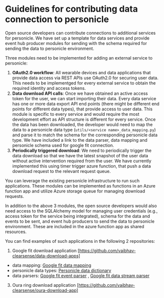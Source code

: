 # Guidelines for contributing data connection to personicle
Open source developers can contribute connections to additional services for personicle. We have set up a template for data services and provide event hub producer modules for sending with the schema required for sending the data to personicle environment.

Three modules need to be implemented for adding an external service to personicle:

1. **OAuth2.0 workflow**: All wearable devices and data applications that provide data access via REST APIs use OAuth2.0 for securing user data. This needs to be implementged for every external service to obtain the required identity and access tokens.
2. **Data download API calls**: Once we have obtained an active access token for the user, we can start importing their data. Every data service has one or more data export API end points (there might be different end points for different data types), that provide access to user data. This module is specific to every service and would require the most development effort as API structure is different for every service. Once the data has been downloaded, the developer would need to map the data to a personicle data type (`utils/<service name>_data_mapping.py`) and parse it to match the schema for the corresponding personicle data type. We have included a link to the data parser, data mapping and personicle schema used for google fit connection.
3. **Periodically triggered download**: We need to periodically trigger the data download so that we have the latest snapshot of the user data without active intervention required from the user. We have currently implemented this using timer trigger azure function, that push a data download request to the relevant request queue.

You can leverage the existing personicle infrastructure to run such applications. These modules can be implemented as functions in an Azure function app and utilize Azure storage queue for managing download requests.

In addition to the above 3 modules, the open source developers would also need access to the SQLAlchemy model for managing user credentials (e.g., access token for the service being integrated), schema for the data and events to be sent, and event hub producers to send the data to personicle environment. These are included in the azure function app as shared resources.

You can find examples of such applications in the following 2 repositories:
1. Google fit download application [https://github.com/vaibhav-clearsense/data-download-apps] 
  * data mapping: [Google fit data mapping](https://github.com/vaibhav-clearsense/data-download-apps/blob/7c6ba9a9a7c5d8a7f2c8c48553fcbd1b3060709d/utils/google_fit_data_mapping.py#L123)
  * personicle data types: [Personicle data dictionary](https://github.com/ClearsenseData/personicle-schema-validation/blob/main/data_dictionary/personicle_data_types.json)
  * data parsers: [Google fit event parser](https://github.com/vaibhav-clearsense/data-download-apps/blob/7c6ba9a9a7c5d8a7f2c8c48553fcbd1b3060709d/utils/google_fit_parsers.py#L11) , [Google fit data stream parser](https://github.com/vaibhav-clearsense/data-download-apps/blob/7c6ba9a9a7c5d8a7f2c8c48553fcbd1b3060709d/utils/google_fit_parsers.py#L34)
3. Oura ring download application [https://github.com/vaibhav-clearsense/oura-download-app]


